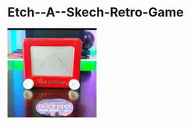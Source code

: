 # Etch--A--Skech-Retro-Game

<img src="https://github.com/FinancialCoder5/Etch--A--Skech-Retro-Game/blob/main/Images/Game.jpg" width="200" >

